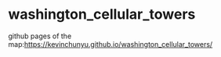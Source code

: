 # washington_cellular_towers

github pages of  the map:https://kevinchunyu.github.io/washington_cellular_towers/

